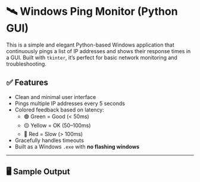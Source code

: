 # 🛰️ Windows Ping Monitor (Python GUI)

This is a simple and elegant Python-based Windows application that continuously pings a list of IP addresses and shows their response times in a GUI. Built with `tkinter`, it’s perfect for basic network monitoring and troubleshooting.

## ✅ Features

- Clean and minimal user interface
- Pings multiple IP addresses every 5 seconds
- Colored feedback based on latency:
  - 🟢 Green = Good (< 50ms)
  - 🟡 Yellow = OK (50–100ms)
  - 🔴 Red = Slow (> 100ms)
- Gracefully handles timeouts
- Built as a Windows `.exe` with **no flashing windows**

---

## 🖥️ Sample Output

